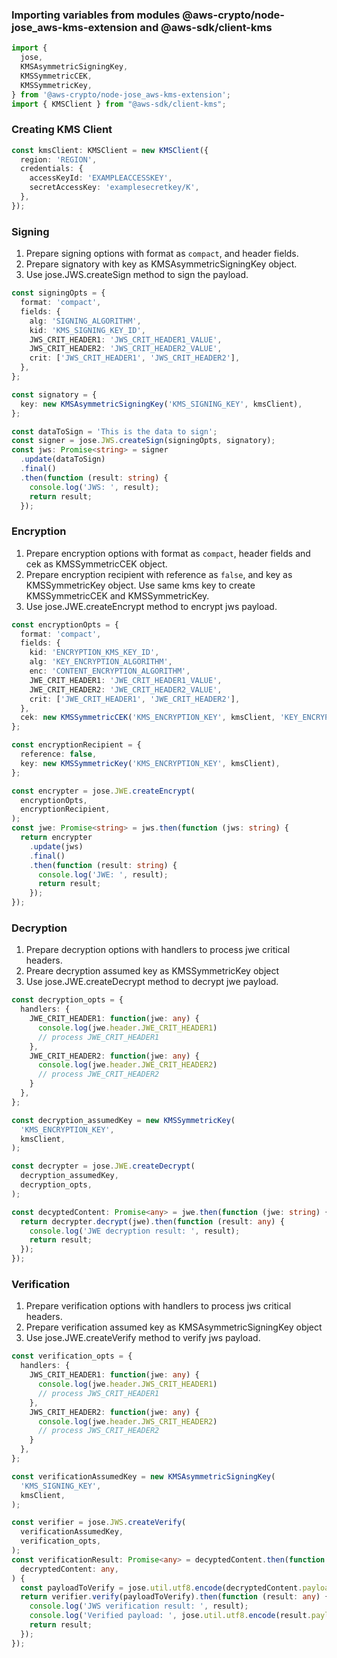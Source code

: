 ### Importing variables from modules @aws-crypto/node-jose_aws-kms-extension and @aws-sdk/client-kms

```ts
import {
  jose,
  KMSAsymmetricSigningKey,
  KMSSymmetricCEK,
  KMSSymmetricKey,
} from '@aws-crypto/node-jose_aws-kms-extension';
import { KMSClient } from "@aws-sdk/client-kms";
```

### Creating KMS Client

```ts
const kmsClient: KMSClient = new KMSClient({
  region: 'REGION',
  credentials: {
    accessKeyId: 'EXAMPLEACCESSKEY',
    secretAccessKey: 'examplesecretkey/K',
  },
});
```

### Signing

1. Prepare signing options with format as `compact`, and header fields.
2. Prepare signatory with key as KMSAsymmetricSigningKey object.
3. Use jose.JWS.createSign method to sign the payload.

```ts
const signingOpts = {
  format: 'compact',
  fields: {
    alg: 'SIGNING_ALGORITHM',
    kid: 'KMS_SIGNING_KEY_ID',
    JWS_CRIT_HEADER1: 'JWS_CRIT_HEADER1_VALUE',
    JWS_CRIT_HEADER2: 'JWS_CRIT_HEADER2_VALUE',
    crit: ['JWS_CRIT_HEADER1', 'JWS_CRIT_HEADER2'],
  },
};

const signatory = {
  key: new KMSAsymmetricSigningKey('KMS_SIGNING_KEY', kmsClient),
};

const dataToSign = 'This is the data to sign';
const signer = jose.JWS.createSign(signingOpts, signatory);
const jws: Promise<string> = signer
  .update(dataToSign)
  .final()
  .then(function (result: string) {
    console.log('JWS: ', result);
    return result;
  });

  ```

### Encryption

1. Prepare encryption options with format as `compact`, header fields and cek as KMSSymmetricCEK object.
2. Prepare encryption recipient with reference as `false`, and key as KMSSymmetricKey object. Use same kms key to create KMSSymmetricCEK and KMSSymmetricKey.
3. Use jose.JWE.createEncrypt method to encrypt jws payload.

```ts
const encryptionOpts = {
  format: 'compact',
  fields: {
    kid: 'ENCRYPTION_KMS_KEY_ID',
    alg: 'KEY_ENCRYPTION_ALGORITHM',
    enc: 'CONTENT_ENCRYPTION_ALGORITHM',
    JWE_CRIT_HEADER1: 'JWE_CRIT_HEADER1_VALUE',
    JWE_CRIT_HEADER2: 'JWE_CRIT_HEADER2_VALUE',
    crit: ['JWE_CRIT_HEADER1', 'JWE_CRIT_HEADER2'],
  },
  cek: new KMSSymmetricCEK('KMS_ENCRYPTION_KEY', kmsClient, 'KEY_ENCRYPTION_ALGORITHM'),
};

const encryptionRecipient = {
  reference: false,
  key: new KMSSymmetricKey('KMS_ENCRYPTION_KEY', kmsClient),
};

const encrypter = jose.JWE.createEncrypt(
  encryptionOpts,
  encryptionRecipient,
);
const jwe: Promise<string> = jws.then(function (jws: string) {
  return encrypter
    .update(jws)
    .final()
    .then(function (result: string) {
      console.log('JWE: ', result);
      return result;
    });
});

```

###  Decryption

1. Prepare decryption options with handlers to process jwe critical headers.
2. Preare decryption assumed key as KMSSymmetricKey object
3. Use jose.JWE.createDecrypt method to decrypt jwe payload.

```ts
const decryption_opts = {
  handlers: {
    JWE_CRIT_HEADER1: function(jwe: any) { 
      console.log(jwe.header.JWE_CRIT_HEADER1)
      // process JWE_CRIT_HEADER1
    },
    JWE_CRIT_HEADER2: function(jwe: any) {
      console.log(jwe.header.JWE_CRIT_HEADER2)
      // process JWE_CRIT_HEADER2
    }
  },
};

const decryption_assumedKey = new KMSSymmetricKey(
  'KMS_ENCRYPTION_KEY',
  kmsClient,
);

const decrypter = jose.JWE.createDecrypt(
  decryption_assumedKey,
  decryption_opts,
);

const decyptedContent: Promise<any> = jwe.then(function (jwe: string) {
  return decrypter.decrypt(jwe).then(function (result: any) {
    console.log('JWE decryption result: ', result);
    return result;
  });
});
```

###  Verification

1. Prepare verification options with handlers to process jws critical headers.
2. Prepare verification assumed key as KMSAsymmetricSigningKey object
3. Use jose.JWE.createVerify method to verify jws payload.

```ts
const verification_opts = {
  handlers: {
    JWS_CRIT_HEADER1: function(jwe: any) { 
      console.log(jwe.header.JWS_CRIT_HEADER1)
      // process JWS_CRIT_HEADER1
    },
    JWS_CRIT_HEADER2: function(jwe: any) {
      console.log(jwe.header.JWS_CRIT_HEADER2)
      // process JWS_CRIT_HEADER2
    }
  },
};

const verificationAssumedKey = new KMSAsymmetricSigningKey(
  'KMS_SIGNING_KEY',
  kmsClient,
);

const verifier = jose.JWS.createVerify(
  verificationAssumedKey,
  verification_opts,
);
const verificationResult: Promise<any> = decyptedContent.then(function (
  decryptedContent: any,
) {
  const payloadToVerify = jose.util.utf8.encode(decryptedContent.payload);
  return verifier.verify(payloadToVerify).then(function (result: any) {
    console.log('JWS verification result: ', result);
    console.log('Verified payload: ', jose.util.utf8.encode(result.payload));
    return result;
  });
});
```